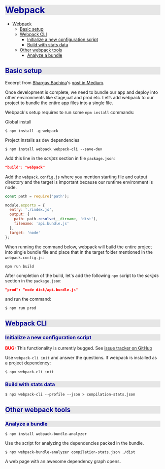 <style>
    h1, h2, h3 {
        color: rgb(0,0,150);
        background-color: rgb(230,230,230);
    }
</style>

# Webpack

- [Webpack](#webpack)
  - [Basic setup](#basic-setup)
  - [Webpack CLI](#webpack-cli)
    - [Initialize a new configuration script](#initialize-a-new-configuration-script)
    - [Build with stats data](#build-with-stats-data)
  - [Other webpack tools](#other-webpack-tools)
    - [Analyze a bundle](#analyze-a-bundle)

## Basic setup

Excerpt from [Bhargav Bachina](https://medium.com/@bhargavbachina?source=follow_footer--------------------------follow_footer-)'s
[post in Medium](https://medium.com/bb-tutorials-and-thoughts/how-to-write-production-ready-node-js-rest-api-javascript-version-db64d3941106).

Once development is complete, we need to bundle our app and deploy into other
environments like stage,uat and prod etc. Let’s add webpack to our project to
bundle the entire app files into a single file.

Webpack's setup requires to run some `npm install` commands:

Global install
```
$ npm install -g webpack
```

Project installs as dev dependencies
```
$ npm install webpack webpack-cli --save-dev
```

Add this line in the *scripts* section in file `package.json`:
```json
"build": "webpack"
```

Add the `webpack.config.js` where you mention starting file and output
directory and the target is important because our runtime environment is node.
```javascript
const path = require('path');

module.exports = {
  entry: './index.js',
  output: {
    path: path.resolve(__dirname, 'dist'),
    filename: 'api.bundle.js'
  },
  target: 'node'
};
```

When running the command below, webpack will build the entire project into
single bundle file and place that in the target folder mentioned in the
`webpack.config.js`:

```
npm run build
```

After completion of the build, let's add the following `npm` script to the
*scripts* section in the `package.json`:

```json
"prod": "node dist/api.bundle.js"
```

and run the command:

```npm
$ npm run prod
```

## Webpack CLI

### Initialize a new configuration script

<b style="color:red">BUG:</b> This functionality is currently bugged.
See [issue tracker on GitHub](https://github.com/webpack/webpack-cli/issues/1127)

Use `webpack-cli init` and answer the questions. If webpack is installed as a project dependency:
```
$ npx webpack-cli init
```

### Build with stats data
```
$ npx webpack-cli --profile --json > compilation-stats.json
```

## Other webpack tools

### Analyze a bundle

```
$ npm install webpack-bundle-analyzer
```
Use the script for analyzing the dependencies packed in the bundle.
```
$ npx webpack-bundle-analyzer compilation-stats.json ./dist
```
A web page with an awesome dependency graph opens.

